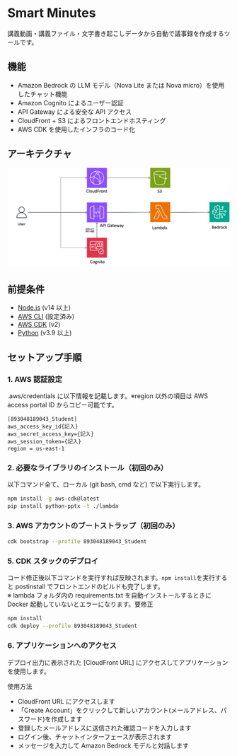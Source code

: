 # Smart Minutes

講義動画・講義ファイル・文字書き起こしデータから自動で議事録を作成するツールです。

## 機能

- Amazon Bedrock の LLM モデル（Nova Lite または Nova micro）を使用したチャット機能
- Amazon Cognito によるユーザー認証
- API Gateway による安全な API アクセス
- CloudFront + S3 によるフロントエンドホスティング
- AWS CDK を使用したインフラのコード化

## アーキテクチャ

![Architecture Diagram](./architecture.png)

## 前提条件

- [Node.js](https://nodejs.org/) (v14 以上)
- [AWS CLI](https://aws.amazon.com/cli/) (設定済み)
- [AWS CDK](https://aws.amazon.com/cdk/) (v2)
- [Python](https://www.python.org/) (v3.9 以上)

## セットアップ手順

### 1. AWS 認証設定

.aws/credentials に以下情報を記載します。※region 以外の項目は AWS access portal ID からコピー可能です。

```
[893048189043_Student]
aws_access_key_id{記入}
aws_secret_access_key={記入}
aws_session_token={記入}
region = us-east-1
```

### 2. 必要なライブラリのインストール（初回のみ）

以下コマンド全て、ローカル (git bash, cmd など) で以下実行します。

```bash
npm install -g aws-cdk@latest
pip install python-pptx -t ./lambda

```

### 3. AWS アカウントのブートストラップ（初回のみ）

```bash
cdk bootstrap --profile 893048189043_Student

```

### 5. CDK スタックのデプロイ

コード修正後以下コマンドを実行すれば反映されます。`npm install`を実行すると postinstall でフロントエンドのビルドも完了します。  
※ lambda フォルダ内の requirements.txt を自動インストールするときに Docker 起動していないとエラーになります。要修正

```bash
npm install
cdk deploy --profile 893048189043_Student

```

### 6. アプリケーションへのアクセス

デプロイ出力に表示された [CloudFront URL] にアクセスしてアプリケーションを使用します。

使用方法

- CloudFront URL にアクセスします
- 「Create Account」をクリックして新しいアカウント(メールアドレス、パスワード)を作成します
- 登録したメールアドレスに送信された確認コードを入力します
- ログイン後、チャットインターフェースが表示されます
- メッセージを入力して Amazon Bedrock モデルと対話します
